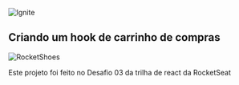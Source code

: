 ![Ignite](https://www.notion.so/image/https%3A%2F%2Fs3-us-west-2.amazonaws.com%2Fsecure.notion-static.com%2F2fbacb7a-e460-44a3-8fc5-e66f96dae148%2Fcover-reactjs.png?table=block&id=57692167-7879-4019-a83f-544e79167b12&spaceId=08f749ff-d06d-49a8-a488-9846e081b224&width=2000&userId=d8c21347-95d8-425e-9279-3ee0ae08e751&cache=v2)

## Criando um hook de carrinho de compras
![RocketShoes](https://i.imgur.com/bDftRfr.png)

Este projeto foi feito no Desafio 03 da trilha de react da RocketSeat
